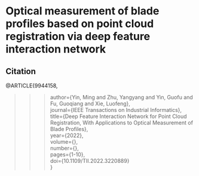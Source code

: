 # Optical measurement of blade profiles based on point cloud registration via deep feature interaction network

## Citation
@ARTICLE{9944158,<br>
>>>author={Yin, Ming and Zhu, Yangyang and Yin, Guofu and Fu, Guoqiang and Xie, Luofeng},<br>
  journal={IEEE Transactions on Industrial Informatics}, <br>
  title={Deep Feature Interaction Network for Point Cloud Registration, With Applications to Optical Measurement of Blade Profiles}, <br>
  year={2022},<br>
  volume={},<br>
  number={},<br>
  pages={1-10},<br>
  doi={10.1109/TII.2022.3220889}<br>
  }
